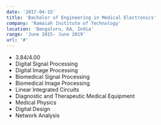 ```yaml
---
date: '2017-04-15'
title: 'Bachelor of Engineering in Medical Electronics'
company: 'Ramaiah Institute of Technology'
location: 'Bengaluru, KA, India'
range: 'June 2015- June 2019'
url: '#'
---
```


- 3.84/4.00
- Digital Signal Processing
- Digital Image Processing
- Biomedical Signal Processing 
- Biomedical Image Processing
- Linear Integrated Circuits
- Diagnostic and Therapeutic Medical Equipment
- Medical Physics
- Digital Design
- Network Analysis
